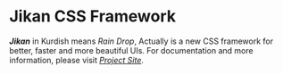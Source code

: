 # Jikan CSS Framework

***Jikan*** in Kurdish means *Rain Drop*, Actually is a new CSS framework for better, faster and more beautiful UIs. For documentation and more information, please visit [*Project Site*](http://AliBahaari.GitHub.io/Jikan).
